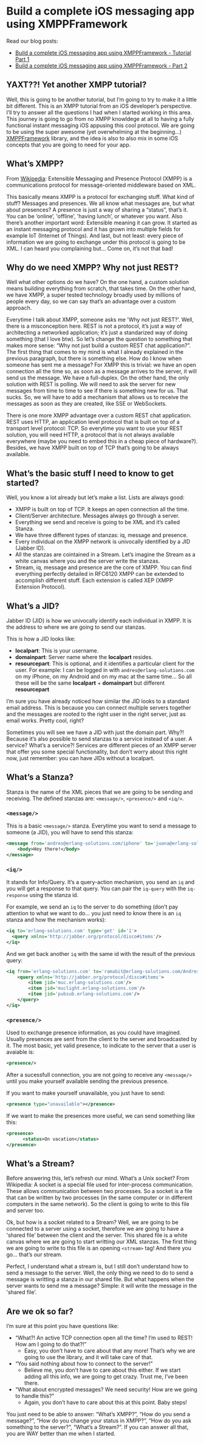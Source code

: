 # Build a complete iOS messaging app using XMPPFramework

Read our blog posts:
* [Build a complete iOS messaging app using XMPPFramework - Tutorial Part 1](https://www.erlang-solutions.com/blog/build-a-complete-ios-messaging-app-using-xmppframework-tutorial-part-1.html)
* [Build a complete iOS messaging app using XMPPFramework - Part 2](https://www.erlang-solutions.com/blog/build-a-complete-ios-messaging-app-using-xmppframework-part-2.html)

## YAXT??! Yet another XMPP tutorial?

Well, this is going to be another tutorial, but I’m going to try to make it a little bit different.
This is an XMPP tutorial from an iOS developer’s perspective.
I’ll try to answer all the questions I had when I started working in this area.
This journey is going to go from no XMPP knowldege at all
to having a fully functional instant messaging iOS appusing this cool protocol.
We are going to be using the super awesome (yet overwhelming at the beginning…) [XMPPFramework](https://github.com/robbiehanson/XMPPFramework) library,
and the idea is also to also mix in some iOS concepts that you are going to need for your app.

## What’s XMPP?

From [Wikipedia](https://en.wikipedia.org/wiki/XMPP):
Extensible Messaging and Presence Protocol (XMPP) is a communications protocol for message-oriented middleware based on XML.

This basically means XMPP is a protocol for exchanging stuff.
What kind of stuff? Messages and presences.
We all know what messages are, but what about presences?
A presence is just a way of sharing a “status”, that’s it.
You can be ‘online’, 'offline’, 'having lunch’, or whatever you want.
Also there’s another important word: Extensible meaning it can grow.
It started as an instant messaging protocol
and it has grown into multiple fields for example IoT (Internet of Things).
And last, but not least:
every piece of information we are going to exchange under this protocol is going to be XML.
I can heard you complaining but…
Come on, it’s not that bad!

## Why do we need XMPP? Why not just REST?

Well what other options do we have?
On the one hand, a custom solution means building everything from scratch, that takes time.
On the other hand, we have XMPP, a super tested technology broadly used by millions of people every day,
so we can say that’s an advantage over a custom approach.

Everytime I talk about XMPP, someone asks me 'Why not just REST?’.
Well, there is a misconception here.
REST is not a protocol, it’s just a way of architecting a networked application;
it’s just a standarized way of doing something (that I love btw).
So let’s change the question to something that makes more sense:
“Why not just build a custom REST chat application?”.
The first thing that comes to my mind is what I already explained in the previous paragraph,
but there is something else.
How do I know when someone has sent me a message?
For XMPP this is trivial:
we have an open connection all the time so,
as soon as a message arrives to the server,
it will send us the message.
We have a full-duplex.
On the other hand, the only solution with REST is polling.
We will need to ask the server for new messages from time to time to see if there is something new for us.
That sucks.
So, we will have to add a mechanism that allows us to receive the messages as soon as they are created,
like SSE or WebSockets.

There is one more XMPP advantage over a custom REST chat application.
REST uses HTTP, an application level protocol that is built on top of a transport level protocol: TCP.
So everytime you want to use your REST solution,
you will need HTTP,
a protocol that is not always available everywhere (maybe you need to embed this in a cheap piece of hardware?).
Besides, we have XMPP built on top of TCP that’s going to be always available.

## What’s the basic stuff I need to know to get started?

Well, you know a lot already but let’s make a list. Lists are always good:

* XMPP is built on top of TCP. It keeps an open connection all the time.
* Client/Server architecture. Messages always go through a server.
* Everything we send and receive is going to be XML and it’s called Stanza.
* We have three different types of stanzas: iq, message and presence.
* Every individual on the XMPP network is univocally identified by a JID (Jabber ID).
* All the stanzas are cointained in a Stream. Let’s imagine the Stream as a white canvas where you and the server write the stanzas.
* Stream, iq, message and presence are the core of XMPP. You can find everything perfectly detailed in RFC6120
XMPP can be extended to accomplish different stuff. Each extension is called XEP (XMPP Extension Protocol).

## What’s a JID?

Jabber ID (JID) is how we univocally identify each individual in XMPP.
It is the address to where we are going to send our stanzas.

This is how a JID looks like:

* **localpart**: This is your username.
* **domainpart**: Server name where the **localpart** resides.
* **resourcepart**: This is optional, and it identifies a particular client for the user. For example: I can be logged in with `andres@erlang-solutions.com` on my iPhone, on my Android and on my mac at the same time… So all these will be the same **localpart** + **domainpart** but different **resourcepart**

I’m sure you have already noticed how similar the JID looks to a standard email address.
This is because you can connect multiple servers together and the messages are rooted to the right user in the right server,
just as email works.
Pretty cool, right?

Sometimes you will see we have a JID with just the domain part.
Why?!
Because it’s also possible to send stanzas to a service instead of a user.
A service?
What’s a service?!
Services are different pieces of an XMPP server that offer you some special functionality,
but don’t worry about this right now, just remember: you can have JIDs without a localpart.

## What’s a Stanza?

Stanza is the name of the XML pieces that we are going to be sending and receiving.
The defined stanzas are: `<message/>`, `<presence/>` and `<iq/>`.

### `<message/>`

This is a basic `<message/>` stanza.
Everytime you want to send a message to someone (a JID), you will have to send this stanza:

```xml
<message from='andres@erlang-solutions.com/iphone' to='juana@erlang-solutions.com' type='chat'>
    <body>Hey there!</body>
</message>
 ```
 
### `<iq/>`

It stands for Info/Query.
It’s a query-action mechanism, you send an `iq` and you will get a response to that query.
You can pair the `iq-query` with the `iq-response` using the stanza id.

For example, we send an `iq` to the server to do something
(don’t pay attention to what we want to do… you just need to know there is an `iq` stanza and how the mechanism works):

```xml
<iq to='erlang-solutions.com' type='get' id='1'>
  <query xmlns='http://jabber.org/protocol/disco#items'/>
</iq>
```

And we get back another `iq` with the same id with the result of the previous query:

```xml
<iq from='erlang-solutions.com' to='ramabit@erlang-solutions.com/Andress-MacBook-Air' id='1' type='result'>
    <query xmlns='http://jabber.org/protocol/disco#items'>
        <item jid='muc.erlang-solutions.com'/>
        <item jid='muclight.erlang-solutions.com'/>
        <item jid='pubsub.erlang-solutions.com'/>
    </query>
</iq>
```

### `<presence/>`

Used to exchange presence information, as you could have imagined.
Usually presences are sent from the client to the server and broadcasted by it.
The most basic, yet valid presence, to indicate to the server that a user is avaiable is:

```xml
<presence/>
```

After a sucessfull connection,
you are not going to receive any `<message/>` until you make yourself available sending the previous presence.

If you want to make yourself unavailable, you just have to send:

```xml
<presence type="unavailable"></presence>
```

If we want to make the presences more useful, we can send something like this:

```xml
<presence>
      <status>On vacation</status>
</presence>
```

## What’s a Stream?

Before answering this, let’s refresh our mind.
What’s a Unix socket?
From Wikipedia: A socket is a special file used for inter-process communication.
These allows communication between two processes.
So a socket is a file that can be written by two processes
(in the same computer or in different computers in the same network).
So the client is going to write to this file and server too.

Ok, but how is a socket related to a Stream?
Well, we are going to be connected to a server using a socket,
therefore we are going to have a 'shared file’ between the client and the server.
This shared file is a white canvas where we are going to start writting our XML stanzas.
The first thing we are going to write to this file is an opening `<stream>` tag! 
And there you go… that’s our stream.

Perfect, I understand what a stream is, but I still don’t understand how to send a message to the server.
Well, the only thing we need to do to send a message is writting a <message/> stanza in our shared file.
But what happens when the server wants to send me a message?
Simple: it will write the message in the 'shared file’.

## Are we ok so far?

I’m sure at this point you have questions like:

* “What?! An active TCP connection open all the time? I’m used to REST! How am I going to do that?!” 
  * Easy, you don’t have to care about that any more! That’s why we are going to use the library, and it will take care of that.
* “You said nothing about how to connect to the server!”
  * Believe me, you don’t have to care about this either. If we start adding all this info, we are going to get crazy. Trust me, I’ve been there.
* “What about encrypted messages? We need security! How are we going to handle this?”
  * Again, you don’t have to care about this at this point. Baby steps!

You just need to be able to answer:
“What’s XMPP?”,
“How do you send a message?”,
“How do you change your status in XMPP?”,
“How do you ask something to the server?”,
“What’s a Stream?”.
If you can answer all that, you are WAY better than me when I started.

